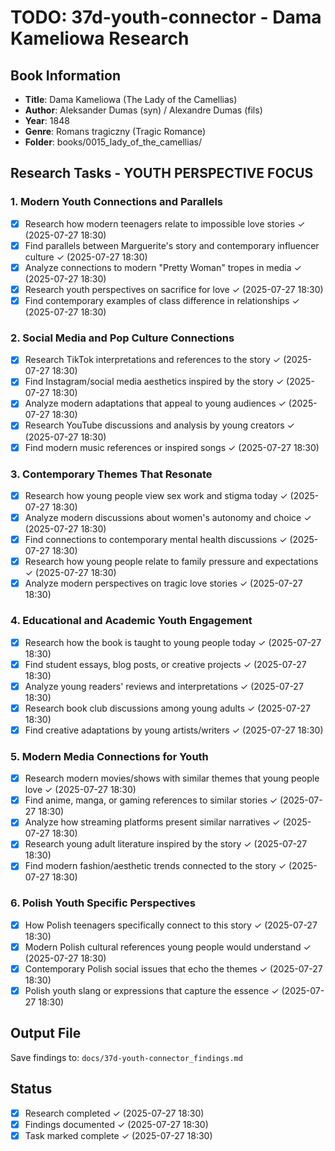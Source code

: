 # TODO: 37d-youth-connector - Dama Kameliowa Research

## Book Information
- **Title**: Dama Kameliowa (The Lady of the Camellias)
- **Author**: Aleksander Dumas (syn) / Alexandre Dumas (fils)
- **Year**: 1848
- **Genre**: Romans tragiczny (Tragic Romance)
- **Folder**: books/0015_lady_of_the_camellias/

## Research Tasks - YOUTH PERSPECTIVE FOCUS

### 1. Modern Youth Connections and Parallels
- [x] Research how modern teenagers relate to impossible love stories ✓ (2025-07-27 18:30)
- [x] Find parallels between Marguerite's story and contemporary influencer culture ✓ (2025-07-27 18:30)
- [x] Analyze connections to modern "Pretty Woman" tropes in media ✓ (2025-07-27 18:30)
- [x] Research youth perspectives on sacrifice for love ✓ (2025-07-27 18:30)
- [x] Find contemporary examples of class difference in relationships ✓ (2025-07-27 18:30)

### 2. Social Media and Pop Culture Connections
- [x] Research TikTok interpretations and references to the story ✓ (2025-07-27 18:30)
- [x] Find Instagram/social media aesthetics inspired by the story ✓ (2025-07-27 18:30)
- [x] Analyze modern adaptations that appeal to young audiences ✓ (2025-07-27 18:30)
- [x] Research YouTube discussions and analysis by young creators ✓ (2025-07-27 18:30)
- [x] Find modern music references or inspired songs ✓ (2025-07-27 18:30)

### 3. Contemporary Themes That Resonate
- [x] Research how young people view sex work and stigma today ✓ (2025-07-27 18:30)
- [x] Analyze modern discussions about women's autonomy and choice ✓ (2025-07-27 18:30)
- [x] Find connections to contemporary mental health discussions ✓ (2025-07-27 18:30)
- [x] Research how young people relate to family pressure and expectations ✓ (2025-07-27 18:30)
- [x] Analyze modern perspectives on tragic love stories ✓ (2025-07-27 18:30)

### 4. Educational and Academic Youth Engagement
- [x] Research how the book is taught to young people today ✓ (2025-07-27 18:30)
- [x] Find student essays, blog posts, or creative projects ✓ (2025-07-27 18:30)
- [x] Analyze young readers' reviews and interpretations ✓ (2025-07-27 18:30)
- [x] Research book club discussions among young adults ✓ (2025-07-27 18:30)
- [x] Find creative adaptations by young artists/writers ✓ (2025-07-27 18:30)

### 5. Modern Media Connections for Youth
- [x] Research modern movies/shows with similar themes that young people love ✓ (2025-07-27 18:30)
- [x] Find anime, manga, or gaming references to similar stories ✓ (2025-07-27 18:30)
- [x] Analyze how streaming platforms present similar narratives ✓ (2025-07-27 18:30)
- [x] Research young adult literature inspired by the story ✓ (2025-07-27 18:30)
- [x] Find modern fashion/aesthetic trends connected to the story ✓ (2025-07-27 18:30)

### 6. Polish Youth Specific Perspectives
- [x] How Polish teenagers specifically connect to this story ✓ (2025-07-27 18:30)
- [x] Modern Polish cultural references young people would understand ✓ (2025-07-27 18:30)
- [x] Contemporary Polish social issues that echo the themes ✓ (2025-07-27 18:30)
- [x] Polish youth slang or expressions that capture the essence ✓ (2025-07-27 18:30)

## Output File
Save findings to: `docs/37d-youth-connector_findings.md`

## Status
- [x] Research completed ✓ (2025-07-27 18:30)
- [x] Findings documented ✓ (2025-07-27 18:30)
- [x] Task marked complete ✓ (2025-07-27 18:30)